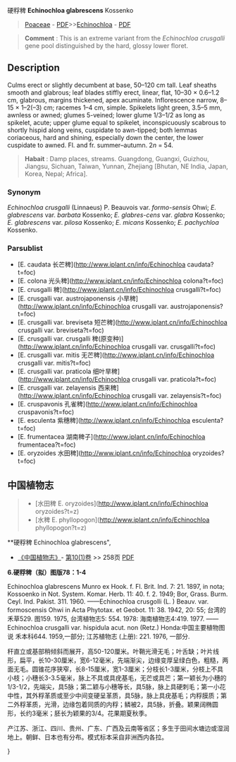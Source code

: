 硬稃稗 **Echinochloa glabrescens** Kossenko

> [Poaceae](http://www.iplant.cn/info/Poaceae?t=foc) - [PDF](http://www.iplant.cn/foc/pdf/Poaceae.pdf)>>[Echinochloa](http://www.iplant.cn/info/Echinochloa?t=foc) - [PDF](http://www.iplant.cn/foc/pdf/Echinochloa.pdf)

> **Comment** : 
> This is an extreme variant from the *Echinochloa crusgalli* gene pool distinguished by the hard, glossy lower floret.

## Description

Culms erect or slightly decumbent at base, 50–120 cm tall. Leaf sheaths smooth and glabrous; leaf blades stiffly erect, linear, flat, 10–30 × 0.6–1.2 cm, glabrous, margins thickened, apex acuminate. Inflorescence narrow, 8–15 × 1–2(–3) cm; racemes 1–4 cm, simple. Spikelets light green, 3.5–5 mm, awnless or awned; glumes 5-veined; lower glume 1/3–1/2 as long as spikelet, acute; upper glume equal to spikelet, inconspicuously scabrous to shortly hispid along veins, cuspidate to awn-tipped; both lemmas coriaceous, hard and shining, especially down the center, the lower cuspidate to awned. Fl. and fr. summer–autumn. 2*n* = 54.

> **Habait** : 
> Damp places, streams. Guangdong, Guangxi, Guizhou, Jiangsu, Sichuan, Taiwan, Yunnan, Zhejiang [Bhutan, NE India, Japan, Korea, Nepal; Africa].

### Synonym
*Echinochloa crusgalli* (Linnaeus) P. Beauvois var. *formo-sensis* Ohwi; *E. glabrescens* var. *barbata* Kossenko; *E. glabres-cens* var. *glabra* Kossenko; *E. glabrescens* var. *pilosa* Kossenko; *E. micans* Kossenko; *E. pachychloa* Kossenko.

### Parsublist

* [E.  caudata  长芒稗](http://www.iplant.cn/info/Echinochloa caudata?t=foc)
* [E.  colona  光头稗](http://www.iplant.cn/info/Echinochloa colona?t=foc)
* [E.  crusgalli  稗](http://www.iplant.cn/info/Echinochloa crusgalli?t=foc)
* [E.  crusgalli var. austrojaponensis  小旱稗](http://www.iplant.cn/info/Echinochloa crusgalli var. austrojaponensis?t=foc)
* [E.  crusgalli var. breviseta  短芒稗](http://www.iplant.cn/info/Echinochloa crusgalli var. breviseta?t=foc)
* [E.  crusgalli var. crusgalli  稗(原变种)](http://www.iplant.cn/info/Echinochloa crusgalli var. crusgalli?t=foc)
* [E.  crusgalli var. mitis  无芒稗](http://www.iplant.cn/info/Echinochloa crusgalli var. mitis?t=foc)
* [E.  crusgalli var. praticola  细叶旱稗](http://www.iplant.cn/info/Echinochloa crusgalli var. praticola?t=foc)
* [E.  crusgalli var. zelayensis  西来稗](http://www.iplant.cn/info/Echinochloa crusgalli var. zelayensis?t=foc)
* [E.  cruspavonis  孔雀稗](http://www.iplant.cn/info/Echinochloa cruspavonis?t=foc)
* [E.  esculenta  紫穗稗](http://www.iplant.cn/info/Echinochloa esculenta?t=foc)
* [E.  frumentacea  湖南稗子](http://www.iplant.cn/info/Echinochloa frumentacea?t=foc)
* [E.  oryzoides  水田稗](http://www.iplant.cn/info/Echinochloa oryzoides?t=foc)

## 中国植物志

> * [水田稗  E.  oryzoides](http://www.iplant.cn/info/Echinochloa oryzoides?t=z)
> * [水稗  E.  phyllopogon](http://www.iplant.cn/info/Echinochloa phyllopogon?t=z)

**硬稃稗 Echinochloa glabrescens",

* [《中国植物志》](http://www.iplant.cn/frps)- [第10(1)卷](http://www.iplant.cn/frps/vol/10(1)) >> 258页 [PDF](http://www.iplant.cn/frps/pdf/10(1)/258a.pdf)

**6.硬稃稗（拟）图版78：1-4**

Echinochloa glabrescens Munro ex Hook. f. Fl. Brit. Ind. 7: 21. 1897, in nota; Kossoenko in Not. System. Komar. Herb. 11: 40. f. 2. 1949; Bor, Grass. Burm. Ceyl. Ind. Pakist. 311. 1960. ——Echinochloa crusgolli (L. ) Beauv. var. formoscensis Ohwi in Acta Phytotax. et Geobot. 11: 38. 1942, 20: 55; 台湾的禾草529. 图159. 1975, 台湾植物志5: 554. 1978: 海南植物志4:419. 1977. ——Echinochloa crusgalli var. hispidula acut. non (Retz.) Honda:中国主要植物图说 禾本科644. 1959,一部分; 江苏植物志 (上册): 221. 1976, 一部分.

秆直立或基部稍倾斜而展开，高50-120厘米。叶鞘光滑无毛；叶舌缺；叶片线形，扁平，长10-30厘米，宽6-12毫米，先端渐尖，边缘变厚呈绿白色，粗糙，两面无毛。圆锥花序狭窄，长8-15厘米，宽1-3厘米；分枝长1-3厘米，分枝上不具小枝；小穗长3-3.5毫米，脉上不具或具疣基毛，无芒或具芒；第一颖长为小穗的1/3-1/2，先端尖，具5脉；第二颖与小穗等长，具5脉，脉上具硬刺毛；第一小花中性，其外稃革质或至少中间变硬呈革质，具5脉，脉上具疣基毛；内稃膜质；第二外稃革质，光滑，边缘包着同质的内稃；鳞被2，具5脉，折叠。颖果阔椭圆形，长约3毫米；胚长为颖果的3/4。花果期夏秋季。

产江苏、浙江、四川、贵州、广东、广西及云南等省区；多生于田间水塘边或湿润地上。朝鲜、日本也有分布。模式标本采自非洲西内各拉。

}
